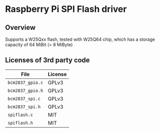 # Raspberry Pi SPI Flash driver

## Overview
Supports a W25Qxx flash, tested with W25Q64 chip, which has a storage
capacity of 64 MiBit (= 8 MiByte)

## Licenses of 3rd party code

| File | License |
| --- | --- |
| `bcm2837_gpio.c` | GPLv3 |
| `bcm2837_gpio.h` | GPLv3 |
| `bcm2837_spi.c`  | GPLv3 |
| `bcm2837_spi.h`  | GPLv3 |
| `spiflash.c` | MIT |
| `spiflash.h` | MIT |
